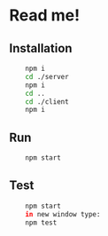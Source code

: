 # Read me!

## Installation
```bash
	npm i
	cd ./server
	npm i
	cd ..
	cd ./client
	npm i
```
## Run
```bash
	npm start
```
## Test
```bash
	npm start
	in new window type:
	npm test
```